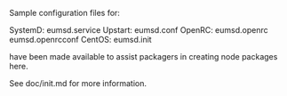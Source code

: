 Sample configuration files for:

SystemD: eumsd.service
Upstart: eumsd.conf
OpenRC:  eumsd.openrc
         eumsd.openrcconf
CentOS:  eumsd.init

have been made available to assist packagers in creating node packages here.

See doc/init.md for more information.
